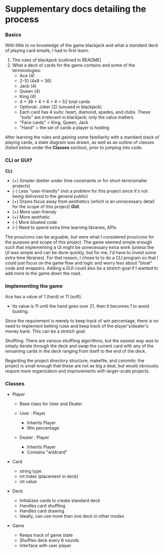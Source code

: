 # Supplementary docs detailing the process

### Basics
With little to no knowledge of the game blackjack and what a standard deck of playing card entails, I had to first learn:
1. The rules of blackjack (outlined in README)
2. What a deck of cards for the game contains and some of the terminologies:
    - Ace (4)
    - 2-10 (4x9 = 36)
    - Jack (4)
    - Queen (4)
    - King (4)
    - 4 + 36 + 4 + 4 + 4 = 52 total cards
    - Optional: Joker (2) (unused in blackjack)
    - Each card has 4 suits: heart, diamond, spades, and clubs. These "suits" are irrelevant in blackjack; only the value matters.
    - "Face cards" = King, Queen, Jack
    - "Hand" = the set of cards a player is holding

After learning the rules and gaining some familiarity with a standard stack of playing cards, a state diagram was drawn, as well as an outline of classes (listed below under the **Classes** section), prior to jumping into code.

### CLI or GUI?
**CLI**:
- (+) Simpler (better under time constraints or for short-term/smaller projects)
- (-) Less "user-friendly" (not a problem for this project since it's not being delivered to the general public)
- (+) Draws focus away from aesthetics (which is an unnecessary detail for the scope of this project)
**GUI**:
- (+) More user-friendy
- (+) More aesthetic
- (-) More bloated code
- (-) Need to spend extra time learning libraries, APIs

The pros/cons can be arguable, but were what I considered pros/cons for the purpose and scope of this project.
The game seemed simple enough such that implementing a UI might be unnecessary extra work (unless the UI was simple and can be done quickly, but for me, I'd have to invest some extra time libraries). For that reason, I chose to to do a CLI program so that I could just focus on the game flow and logic and worry less about "bloat" code and wrappers. Adding a GUI could also be a stretch goal if I wanted to add more to the game down the road.

### Implementing the game
Ace has a value of 1 (hard) or 11 (soft).
- Its value is 11 until the hand goes over 21, then it becomes 1 to avoid busting.

Since the requirement is merely to keep track of win percentage, there is no need to implement betting rules and keep track of the player's/dealer's money bank. This can be a stretch goal.

Shuffling: There are various shuffling algorithms, but the easiest way was to simply iterate through the deck and swap the current card with any of the remaining cards in the deck ranging from itself to the end of the deck.

Regarding the project directory structure, makefile, and commits: the project is small enough that these are not as big a deal, but would obviously require more organization and improvements with larger-scale projects.

### Classes
- Player
    - Base class for User and Dealer

    - User : Player
        - Inherits Player
        - Win percentage
    - Dealer : Player
        - Inherits Player
        - Contains "wildcard"

- Card
    - string type
    - int index (placement in deck)
    - int value

- Deck
    - Initializes cards to create standard deck
    - Handles card shuffling
    - Handles card drawing
    - Ideally, can use more than one deck in other modes

- Game
    - Keeps track of game state
    - Shuffles deck every 6 rounds
    - Interface with user player
